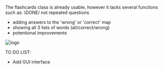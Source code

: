 The flashcards class is already usable, however it lacks several functions such as:
  \DONE/ not repeated questions
  - adding answers to the 'wrong' or 'correct' map
  - showing all 3 lists of words (all/correct/wrong)
  - potentional improvements 
  
![logo](https://cloud.githubusercontent.com/assets/20641848/17601145/ffbae746-6006-11e6-9520-3aede9433202.png)

TO DO LIST:
- Add GUI interface
